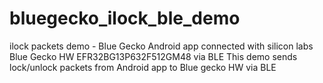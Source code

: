 # bluegecko_ilock_ble_demo
ilock packets demo - Blue Gecko Android app connected with silicon labs Blue Gecko HW EFR32BG13P632F512GM48 via BLE 
This demo sends lock/unlock packets from Android app to Blue gecko HW via BLE


